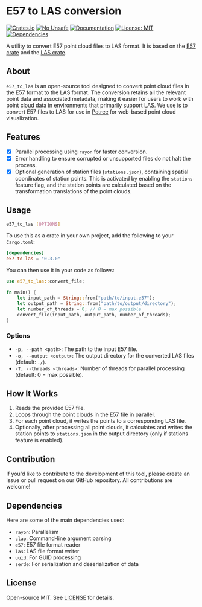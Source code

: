 # E57 to LAS conversion

[![Crates.io](https://img.shields.io/crates/v/e57_to_las.svg)](https://crates.io/crates/e57_to_las)
[![No Unsafe](https://img.shields.io/badge/unsafe-forbidden-brightgreen.svg)](https://doc.rust-lang.org/nomicon/meet-safe-and-unsafe.html)
[![Documentation](https://docs.rs/e57-to-las/badge.svg)](https://docs.rs/e57_to_las)
[![License: MIT](https://img.shields.io/badge/License-MIT-blue.svg)](https://opensource.org/licenses/MIT)
[![Dependencies](https://deps.rs/repo/github/wildweb-io/e57_to_las/status.svg)](https://deps.rs/repo/github/wildweb-io/e57_to_las)

A utility to convert E57 point cloud files to LAS format. It is based on the [E57 crate](https://github.com/cry-inc/e57) and the [LAS crate](https://github.com/gadomski/las-rs).

## About

`e57_to_las` is an open-source tool designed to convert point cloud files in the E57 format to the LAS format. The conversion retains all the relevant point data and associated metadata, making it easier for users to work with point cloud data in environments that primarily support LAS. We use is to convert E57 files to LAS for use in [Potree](https://github.com/potree/potree/) for web-based point cloud visualization.

## Features

- [x] Parallel processing using `rayon` for faster conversion.
- [x] Error handling to ensure corrupted or unsupported files do not halt the process.
- [x] Optional generation of station files (`stations.json`), containing spatial coordinates of station points. This is activated by enabling the `stations` feature flag, and the station points are calculated based on the transformation translations of the point clouds.

## Usage

```bash
e57_to_las [OPTIONS]
```

To use this as a crate in your own project, add the following to your `Cargo.toml`:

```toml
[dependencies]
e57-to-las = "0.3.0"
```

You can then use it in your code as follows:

```rust
use e57_to_las::convert_file;

fn main() {
    let input_path = String::from("path/to/input.e57");
    let output_path = String::from("path/to/output/directory");
    let number_of_threads = 0; // 0 = max possible
    convert_file(input_path, output_path, number_of_threads);
}
```

### Options

- `-p, --path <path>`: The path to the input E57 file.
- `-o, --output <output>`: The output directory for the converted LAS files (default: `./`).
- `-T, --threads <threads>`: Number of threads for parallel processing (default: 0 = max possible).

## How It Works

1. Reads the provided E57 file.
2. Loops through the point clouds in the E57 file in parallel.
3. For each point cloud, it writes the points to a corresponding LAS file.
4. Optionally, after processing all point clouds, it calculates and writes the station points to `stations.json` in the output directory (only if stations feature is enabled).

## Contribution

If you'd like to contribute to the development of this tool, please create an issue or pull request on our GitHub repository. All contributions are welcome!

## Dependencies

Here are some of the main dependencies used:

- `rayon`: Parallelism
- `clap`: Command-line argument parsing
- `e57`: E57 file format reader
- `las`: LAS file format writer
- `uuid`: For GUID processing
- `serde`: For serialization and deserialization of data

## License

Open-source MIT. See [LICENSE](LICENSE) for details.
